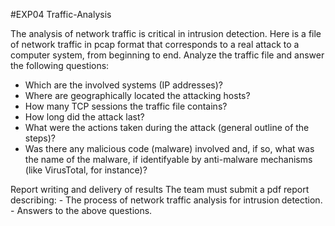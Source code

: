 #EXP04 Traffic-Analysis

The analysis of network traffic is critical in intrusion detection. Here is a file of network traffic in pcap format that corresponds to a real attack to a computer system, from beginning to end. Analyze the traffic file and answer the following questions:
 - Which are the involved systems (IP addresses)?
 - Where are geographically located the attacking hosts?
 - How many TCP sessions the traffic file contains?
 - How long did the attack last?
 - What were the actions taken during the attack (general outline of the steps)?
 - Was there any malicious code (malware) involved and, if so, what was the name of the malware, if identifyable by anti-malware mechanisms (like VirusTotal, for instance)?

Report writing and delivery of results
The team must submit a pdf report describing:
	- The process of network traffic analysis for intrusion detection.
	- Answers to the above questions.
